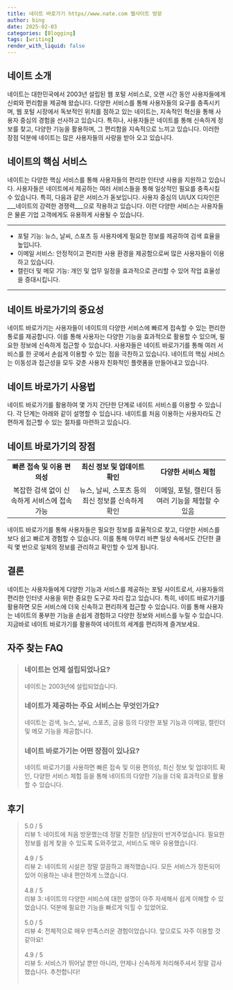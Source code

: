 ```yaml
---
title: 네이트 바로가기 https//www.nate.com 웹사이트 방문
author: bing
date: 2025-02-03
categories: [Blogging]
tags: [writing]
render_with_liquid: false
---
```



<h2 id='네이트 소개'>네이트 소개</h2>

<p>네이트는 대한민국에서 2003년 설립된 웹 포털 서비스로, 오랜 시간 동안 사용자들에게 신뢰와 편리함을 제공해 왔습니다. 다양한 서비스를 통해 사용자들의 요구를 충족시키며, 웹 포털 시장에서 독보적인 위치를 점하고 있는 네이트는, 지속적인 혁신을 통해 사용자 중심의 경험을 선사하고 있습니다. 특히나, 사용자들은 네이트를 통해 신속하게 정보를 찾고, 다양한 기능을 활용하며, 그 편리함을 지속적으로 느끼고 있습니다. 이러한 장점 덕분에 네이트는 많은 사용자들의 사랑을 받아 오고 있습니다.</p>

<h2 id='네이트의 핵심 서비스'>네이트의 핵심 서비스</h2>

<p>네이트는 다양한 핵심 서비스를 통해 사용자들의 편리한 인터넷 사용을 지원하고 있습니다. 사용자들은 네이트에서 제공하는 여러 서비스들을 통해 일상적인 필요를 충족시킬 수 있습니다. 특히, 다음과 같은 서비스가 돋보입니다. 사용자 중심의 UI/UX 디자인은 ___네이트의 강력한 경쟁력___으로 작용하고 있습니다. 이런 다양한 서비스는 사용자들은 물론 기업 고객에게도 유용하게 사용될 수 있습니다.</p>

<hr />

<ul>
    <li>포털 기능: 뉴스, 날씨, 스포츠 등 사용자에게 필요한 정보를 제공하여 검색 효율을 높입니다.</li>
    <li>이메일 서비스: 안정적이고 편리한 사용 환경을 제공함으로써 많은 사용자들이 이용하고 있습니다.</li>
    <li>캘린더 및 메모 기능: 개인 및 업무 일정을 효과적으로 관리할 수 있어 작업 효율성을 증대시킵니다.</li>
</ul>

<hr />

<h2 id='네이트 바로가기의 중요성'>네이트 바로가기의 중요성</h2>

<p>네이트 바로가기는 사용자들이 네이트의 다양한 서비스에 빠르게 접속할 수 있는 편리한 통로를 제공합니다. 이를 통해 사용자는 다양한 기능을 효과적으로 활용할 수 있으며, 필요한 정보에 신속하게 접근할 수 있습니다. 사용자들은 네이트 바로가기를 통해 여러 서비스를 한 곳에서 손쉽게 이용할 수 있는 점을 극찬하고 있습니다. 네이트의 핵심 서비스는 이동성과 접근성을 모두 갖춘 사용자 친화적인 플랫폼을 만들어내고 있습니다.</p>

<h2 id='네이트 바로가기 사용법'>네이트 바로가기 사용법</h2>

<p>네이트 바로가기를 활용하여 몇 가지 간단한 단계로 네이트 서비스를 이용할 수 있습니다. 각 단계는 아래와 같이 설명할 수 있습니다. 네이트를 처음 이용하는 사용자라도 간편하게 접근할 수 있는 절차를 마련하고 있습니다.</p>

<h2 id='네이트 바로가기의 장점'>네이트 바로가기의 장점</h2>

<table>
    <tr>
        <td style="text-align: center; height: 17px;"><b>빠른 접속 및 이용 편의성</b></td>
        <td style="text-align: center; height: 17px;"><b>최신 정보 및 업데이트 확인</b></td>
        <td style="text-align: center; height: 17px;"><b>다양한 서비스 체험</b></td>
    </tr>
    <tr>
        <td style="text-align: center; height: 17px;">복잡한 검색 없이 신속하게 서비스에 접속 가능</td>
        <td style="text-align: center; height: 17px;">뉴스, 날씨, 스포츠 등의 최신 정보를 신속하게 확인</td>
        <td style="text-align: center; height: 17px;">이메일, 포털, 캘린더 등 여러 기능을 체험할 수 있음</td>
    </tr>
</table>

<p>네이트 바로가기를 통해 사용자들은 필요한 정보를 효율적으로 찾고, 다양한 서비스를 보다 쉽고 빠르게 경험할 수 있습니다. 이를 통해 아무리 바쁜 일상 속에서도 간단한 클릭 몇 번으로 일체의 정보를 관리하고 확인할 수 있게 됩니다.</p>

<h2 id='결론'>결론</h2>

<p>네이트는 사용자들에게 다양한 기능과 서비스를 제공하는 포털 사이트로서, 사용자들의 편리한 인터넷 사용을 위한 중요한 도구로 자리 잡고 있습니다. 특히, 네이트 바로가기를 활용하면 모든 서비스에 더욱 신속하고 편리하게 접근할 수 있습니다. 이를 통해 사용자는 네이트의 풍부한 기능을 손쉽게 경험하고 다양한 정보와 서비스를 누릴 수 있습니다. 지금바로 네이트 바로가기를 활용하여 네이트의 세계를 편리하게 즐겨보세요.</p>


<h2 id='자주_찾는_FAQ'>자주 찾는 FAQ</h2>
<div itemscope="" itemtype="https://schema.org/FAQPage"> 
<blockquote> 
<div itemscope="" itemprop="mainEntity" itemtype="https://schema.org/Question"> 
<h3 itemprop="name">네이트는 언제 설립되었나요?</h3> 
<div itemscope="" itemprop="acceptedAnswer" itemtype="https://schema.org/Answer"> 
<span itemprop="text"> 
<p>네이트는 2003년에 설립되었습니다.</p> 
</span> 
</div> 
</div> 

<div itemscope="" itemprop="mainEntity" itemtype="https://schema.org/Question"> 
<h3 itemprop="name">네이트가 제공하는 주요 서비스는 무엇인가요?</h3> 
<div itemscope="" itemprop="acceptedAnswer" itemtype="https://schema.org/Answer"> 
<span itemprop="text"> 
<p>네이트는 검색, 뉴스, 날씨, 스포츠, 금융 등의 다양한 포털 기능과 이메일, 캘린더 및 메모 기능을 제공합니다.</p> 
</span> 
</div> 
</div> 

<div itemscope="" itemprop="mainEntity" itemtype="https://schema.org/Question"> 
<h3 itemprop="name">네이트 바로가기는 어떤 장점이 있나요?</h3> 
<div itemscope="" itemprop="acceptedAnswer" itemtype="https://schema.org/Answer"> 
<span itemprop="text"> 
<p>네이트 바로가기를 사용하면 빠른 접속 및 이용 편의성, 최신 정보 및 업데이트 확인, 다양한 서비스 체험 등을 통해 네이트의 다양한 기능을 더욱 효과적으로 활용할 수 있습니다.</p> 
</span> 
</div> 
</div> 
</blockquote> 
</div>
<h2 id='후기'>후기</h2>
<div itemscope itemtype="https://schema.org/Product">
  <blockquote>
  <div itemprop="review" itemscope itemtype="https://schema.org/Review">
      <div itemprop="reviewRating" itemscope itemtype="https://schema.org/Rating"> <span itemprop="ratingValue">5.0</span> / <span itemprop="bestRating">5</span> </div>
      <span itemprop="reviewBody">리뷰 1: 네이트에 처음 방문했는데 정말 친절한 상담원이 반겨주었습니다. 필요한 정보를 쉽게 찾을 수 있도록 도와주었고, 서비스도 매우 유용했습니다.</span>
  </div>
  <br>
  <div itemprop="review" itemscope itemtype="https://schema.org/Review">
      <div itemprop="reviewRating" itemscope itemtype="https://schema.org/Rating"> <span itemprop="ratingValue">4.9</span> / <span itemprop="bestRating">5</span> </div>
      <span itemprop="reviewBody">리뷰 2: 네이트의 시설은 정말 깔끔하고 쾌적했습니다. 모든 서비스가 정돈되어 있어 이용하는 내내 편안하게 느꼈습니다.</span>
  </div>
  <br>
  <div itemprop="review" itemscope itemtype="https://schema.org/Review">
      <div itemprop="reviewRating" itemscope itemtype="https://schema.org/Rating"> <span itemprop="ratingValue">4.8</span> / <span itemprop="bestRating">5</span> </div>
      <span itemprop="reviewBody">리뷰 3: 네이트의 다양한 서비스에 대한 설명이 아주 자세해서 쉽게 이해할 수 있었습니다. 덕분에 필요한 기능을 빠르게 익힐 수 있었어요.</span>
  </div>
  <br>
  <div itemprop="review" itemscope itemtype="https://schema.org/Review">
      <div itemprop="reviewRating" itemscope itemtype="https://schema.org/Rating"> <span itemprop="ratingValue">5.0</span> / <span itemprop="bestRating">5</span> </div>
      <span itemprop="reviewBody">리뷰 4: 전체적으로 매우 만족스러운 경험이었습니다. 앞으로도 자주 이용할 것 같아요!</span>
  </div>
  <br>
  <div itemprop="review" itemscope itemtype="https://schema.org/Review">
      <div itemprop="reviewRating" itemscope itemtype="https://schema.org/Rating"> <span itemprop="ratingValue">4.9</span> / <span itemprop="bestRating">5</span> </div>
      <span itemprop="reviewBody">리뷰 5: 서비스가 뛰어날 뿐만 아니라, 언제나 신속하게 처리해주셔서 정말 감사했습니다. 추천합니다!</span>
  </div>
  <br>
  </blockquote>
</div>
